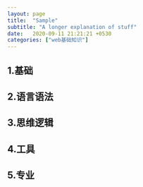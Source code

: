 ```yaml
---
layout: page
title:  "Sample"
subtitle: "A longer explanation of stuff"
date:   2020-09-11 21:21:21 +0530
categories: ["web基础知识"]
---
```


## 1.基础

## 2.语言语法

## 3.思维逻辑

## 4.工具

## 5.专业